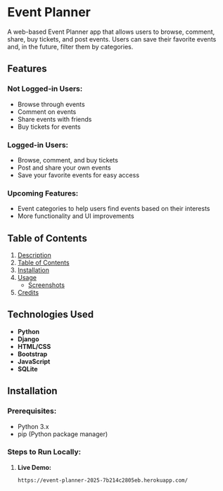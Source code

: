 # Event Planner

A web-based Event Planner app that allows users to browse, comment, share, buy tickets, and post events. Users can save their favorite events and, in the future, filter them by categories.

## Features

### Not Logged-in Users:
- Browse through events
- Comment on events
- Share events with friends
- Buy tickets for events

### Logged-in Users:
- Browse, comment, and buy tickets
- Post and share your own events
- Save your favorite events for easy access

### Upcoming Features:
- Event categories to help users find events based on their interests
- More functionality and UI improvements

## Table of Contents
1. [Description](#description)
2. [Table of Contents](#table-of-contents)
3. [Installation](#installation)
4. [Usage](#usage)
   - [Screenshots](#screenshots)
5. [Credits](#credits)

## Technologies Used
- **Python**
- **Django**
- **HTML/CSS**
- **Bootstrap**
- **JavaScript**
- **SQLite**

## Installation

### Prerequisites:
- Python 3.x
- pip (Python package manager)

### Steps to Run Locally:

1. **Live Demo:**
   ```bash
   https://event-planner-2025-7b214c2805eb.herokuapp.com/

